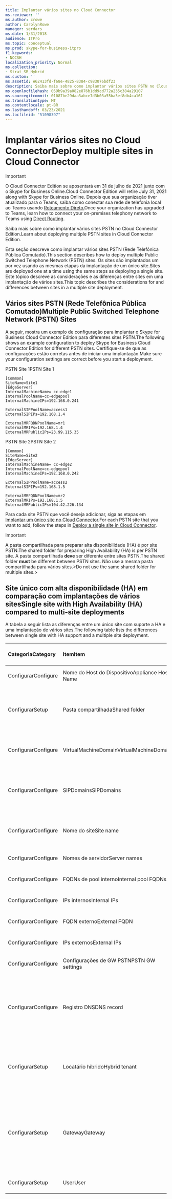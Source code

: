 ```yaml
---
title: Implantar vários sites no Cloud Connector
ms.reviewer: ''
ms.author: crowe
author: CarolynRowe
manager: serdars
ms.date: 1/31/2018
audience: ITPro
ms.topic: conceptual
ms.prod: skype-for-business-itpro
f1.keywords:
- NOCSH
localization_priority: Normal
ms.collection:
- Strat_SB_Hybrid
ms.custom: ''
ms.assetid: e62413fd-f68e-4825-8384-c983076bdf23
description: Saiba mais sobre como implantar vários sites PSTN no Cloud Connector Edition.
ms.openlocfilehash: 059b9a39a082e876b1dd9cd772a235c384a29107
ms.sourcegitcommit: 01087be29daa3abce7d3b03a55ba5ef8db4ca161
ms.translationtype: MT
ms.contentlocale: pt-BR
ms.lasthandoff: 03/23/2021
ms.locfileid: "51098397"
---
```

# <a name="deploy-multiple-sites-in-cloud-connector"></a><span data-ttu-id="53e29-103">Implantar vários sites no Cloud Connector</span><span class="sxs-lookup"><span data-stu-id="53e29-103">Deploy multiple sites in Cloud Connector</span></span>

> [!Important] 
> <span data-ttu-id="53e29-104">O Cloud Connector Edition se aposentará em 31 de julho de 2021 junto com o Skype for Business Online.</span><span class="sxs-lookup"><span data-stu-id="53e29-104">Cloud Connector Edition will retire July 31, 2021 along with Skype for Business Online.</span></span> <span data-ttu-id="53e29-105">Depois que sua organização tiver atualizado para o Teams, saiba como conectar sua rede de telefonia local ao Teams usando [Roteamento Direto.](/MicrosoftTeams/direct-routing-landing-page)</span><span class="sxs-lookup"><span data-stu-id="53e29-105">Once your organization has upgraded to Teams, learn how to connect your on-premises telephony network to Teams using [Direct Routing](/MicrosoftTeams/direct-routing-landing-page).</span></span>

<span data-ttu-id="53e29-106">Saiba mais sobre como implantar vários sites PSTN no Cloud Connector Edition.</span><span class="sxs-lookup"><span data-stu-id="53e29-106">Learn about deploying multiple PSTN sites in Cloud Connector Edition.</span></span>
  
<span data-ttu-id="53e29-107">Esta seção descreve como implantar vários sites PSTN (Rede Telefônica Pública Comutado).</span><span class="sxs-lookup"><span data-stu-id="53e29-107">This section describes how to deploy multiple Public Switched Telephone Network (PSTN) sites.</span></span> <span data-ttu-id="53e29-108">Os sites são implantados um por vez usando as mesmas etapas da implantação de um único site.</span><span class="sxs-lookup"><span data-stu-id="53e29-108">Sites are deployed one at a time using the same steps as deploying a single site.</span></span> <span data-ttu-id="53e29-109">Este tópico descreve as considerações e as diferenças entre sites em uma implantação de vários sites.</span><span class="sxs-lookup"><span data-stu-id="53e29-109">This topic describes the considerations for and differences between sites in a multiple site deployment.</span></span> 
  
## <a name="multiple-public-switched-telephone-network-pstn-sites"></a><span data-ttu-id="53e29-110">Vários sites PSTN (Rede Telefônica Pública Comutado)</span><span class="sxs-lookup"><span data-stu-id="53e29-110">Multiple Public Switched Telephone Network (PSTN) Sites</span></span>

<span data-ttu-id="53e29-111">A seguir, mostra um exemplo de configuração para implantar o Skype for Business Cloud Connector Edition para diferentes sites PSTN.</span><span class="sxs-lookup"><span data-stu-id="53e29-111">The following shows an example configuration to deploy Skype for Business Cloud Connector Edition for different PSTN sites.</span></span> <span data-ttu-id="53e29-112">Certifique-se de que as configurações estão corretas antes de iniciar uma implantação.</span><span class="sxs-lookup"><span data-stu-id="53e29-112">Make sure your configuration settings are correct before you start a deployment.</span></span>
  
<span data-ttu-id="53e29-113">PSTN Site 1</span><span class="sxs-lookup"><span data-stu-id="53e29-113">PSTN Site 1</span></span>
  
```console
[Common]
SiteName=Site1
[EdgeServer]
InternalMachineName= cc-edge1
InternalPoolName=cc-edgepool
InternalMachineIPs=192.168.0.241

ExternalSIPPoolName=access1
ExternalSIPIPs=192.168.1.4

ExternalMRFQDNPoolName=mr1
ExternalMRIPs=192.168.1.4
ExternalMRPublicIPs=23.99.115.35
```

<span data-ttu-id="53e29-114">PSTN Site 2</span><span class="sxs-lookup"><span data-stu-id="53e29-114">PSTN Site 2</span></span>
  
```console
[Common]
SiteName=Site2
[EdgeServer]
InternalMachineName= cc-edge2
InternalPoolName=cc-edgepool
InternalMachineIPs=192.168.0.242

ExternalSIPPoolName=access2
ExternalSIPIPs=192.168.1.5

ExternalMRFQDNPoolName=mr2
ExternalMRIPs=192.168.1.5
ExternalMRPublicIPs=104.42.226.134
```

<span data-ttu-id="53e29-115">Para cada site PSTN que você deseja adicionar, siga as etapas em [Implantar um único site no Cloud Connector](deploy-a-single-site-in-cloud-connector.md).</span><span class="sxs-lookup"><span data-stu-id="53e29-115">For each PSTN site that you want to add, follow the steps in [Deploy a single site in Cloud Connector](deploy-a-single-site-in-cloud-connector.md).</span></span>
  
> [!IMPORTANT]
> <span data-ttu-id="53e29-116">A pasta compartilhada para preparar alta disponibilidade (HA) é por site PSTN.</span><span class="sxs-lookup"><span data-stu-id="53e29-116">The shared folder for preparing High Availability (HA) is per PSTN site.</span></span> <span data-ttu-id="53e29-117">A pasta compartilhada **deve** ser diferente entre sites PSTN.</span><span class="sxs-lookup"><span data-stu-id="53e29-117">The shared folder **must** be different between PSTN sites.</span></span> <span data-ttu-id="53e29-118">Não use a mesma pasta compartilhada para vários sites.></span><span class="sxs-lookup"><span data-stu-id="53e29-118">Do not use the same shared folder for multiple sites.></span></span> 
  
## <a name="single-site-with-high-availability-ha-compared-to-multi-site-deployments"></a><span data-ttu-id="53e29-119">Site único com alta disponibilidade (HA) em comparação com implantações de vários sites</span><span class="sxs-lookup"><span data-stu-id="53e29-119">Single site with High Availability (HA) compared to multi-site deployments</span></span>
<span data-ttu-id="53e29-120"><a name="BKMK_SingleSitecomparedtomulti-site"> </a></span><span class="sxs-lookup"><span data-stu-id="53e29-120"><a name="BKMK_SingleSitecomparedtomulti-site"> </a></span></span>

<span data-ttu-id="53e29-121">A tabela a seguir lista as diferenças entre um único site com suporte a HA e uma implantação de vários sites.</span><span class="sxs-lookup"><span data-stu-id="53e29-121">The following table lists the differences between single site with HA support and a multiple site deployment.</span></span>
  
|<span data-ttu-id="53e29-122">**Categoria**</span><span class="sxs-lookup"><span data-stu-id="53e29-122">**Category**</span></span>|<span data-ttu-id="53e29-123">**Item**</span><span class="sxs-lookup"><span data-stu-id="53e29-123">**Item**</span></span>|<span data-ttu-id="53e29-124">**Site único com HA**</span><span class="sxs-lookup"><span data-stu-id="53e29-124">**Single-Site with HA**</span></span>|<span data-ttu-id="53e29-125">**Multi-Site**</span><span class="sxs-lookup"><span data-stu-id="53e29-125">**Multi-Site**</span></span>|
|:-----|:-----|:-----|:-----|
|<span data-ttu-id="53e29-126">Configurar</span><span class="sxs-lookup"><span data-stu-id="53e29-126">Configure</span></span>  <br/> |<span data-ttu-id="53e29-127">Nome do Host do Dispositivo</span><span class="sxs-lookup"><span data-stu-id="53e29-127">Appliance Host Name</span></span> <br/> |<span data-ttu-id="53e29-128">**Diferente** entre dispositivos</span><span class="sxs-lookup"><span data-stu-id="53e29-128">**Different** across appliances</span></span> <br/> |<span data-ttu-id="53e29-129">**Diferente** entre sites PSTN</span><span class="sxs-lookup"><span data-stu-id="53e29-129">**Different** across PSTN sites</span></span> <br/> |
|<span data-ttu-id="53e29-130">Configurar</span><span class="sxs-lookup"><span data-stu-id="53e29-130">Setup</span></span>  <br/> |<span data-ttu-id="53e29-131">Pasta compartilhada</span><span class="sxs-lookup"><span data-stu-id="53e29-131">Shared folder</span></span>  <br/> |<span data-ttu-id="53e29-132">Requer a **mesma** pasta compartilhada entre dispositivos</span><span class="sxs-lookup"><span data-stu-id="53e29-132">Requires the **same** shared folder across appliances</span></span> <br/> |<span data-ttu-id="53e29-133">Requer uma **pasta** compartilhada diferente entre dispositivos</span><span class="sxs-lookup"><span data-stu-id="53e29-133">Requires a **different** shared folder across appliances</span></span> <br/> |
|<span data-ttu-id="53e29-134">Configurar</span><span class="sxs-lookup"><span data-stu-id="53e29-134">Configure</span></span>  <br/> |<span data-ttu-id="53e29-135">VirtualMachineDomain</span><span class="sxs-lookup"><span data-stu-id="53e29-135">VirtualMachineDomain</span></span>  <br/> |<span data-ttu-id="53e29-136">Requer o **mesmo** domínio entre dispositivos</span><span class="sxs-lookup"><span data-stu-id="53e29-136">Requires the **same** domain across appliances</span></span> <br/> |<span data-ttu-id="53e29-137">Requer o **mesmo** domínio em sites PSTN</span><span class="sxs-lookup"><span data-stu-id="53e29-137">Requires the **same** domain across PSTN sites</span></span> <br/> |
|<span data-ttu-id="53e29-138">Configurar</span><span class="sxs-lookup"><span data-stu-id="53e29-138">Configure</span></span>  <br/> |<span data-ttu-id="53e29-139">SIPDomains</span><span class="sxs-lookup"><span data-stu-id="53e29-139">SIPDomains</span></span>  <br/> |<span data-ttu-id="53e29-140">Nomes de domínio e ordem devem ser os **mesmos em** todos os dispositivos</span><span class="sxs-lookup"><span data-stu-id="53e29-140">Domain names and order should be the **same** across appliances</span></span> <br/> |<span data-ttu-id="53e29-141">Nomes de domínio e ordem devem ser os **mesmos em** sites PSTN</span><span class="sxs-lookup"><span data-stu-id="53e29-141">Domain names and order should be the **same** across PSTN sites</span></span> <br/> |
|<span data-ttu-id="53e29-142">Configurar</span><span class="sxs-lookup"><span data-stu-id="53e29-142">Configure</span></span>  <br/> |<span data-ttu-id="53e29-143">Nome do site</span><span class="sxs-lookup"><span data-stu-id="53e29-143">Site name</span></span>  <br/> |<span data-ttu-id="53e29-144">**Mesmo** Nome do Site entre dispositivos</span><span class="sxs-lookup"><span data-stu-id="53e29-144">**Same** Site Name across appliances</span></span> <br/> |<span data-ttu-id="53e29-145">**Diferente** Nome do Site em sites PSTN</span><span class="sxs-lookup"><span data-stu-id="53e29-145">**Different** Site Name across PSTN sites</span></span> <br/> |
|<span data-ttu-id="53e29-146">Configurar</span><span class="sxs-lookup"><span data-stu-id="53e29-146">Configure</span></span>  <br/> |<span data-ttu-id="53e29-147">Nomes de servidor</span><span class="sxs-lookup"><span data-stu-id="53e29-147">Server names</span></span>  <br/> |<span data-ttu-id="53e29-148">**Diferente** entre dispositivos</span><span class="sxs-lookup"><span data-stu-id="53e29-148">**Different** across appliances</span></span> <br/> |<span data-ttu-id="53e29-149">**Diferente** entre sites PSTN</span><span class="sxs-lookup"><span data-stu-id="53e29-149">**Different** across PSTN sites</span></span> <br/> |
|<span data-ttu-id="53e29-150">Configurar</span><span class="sxs-lookup"><span data-stu-id="53e29-150">Configure</span></span>  <br/> |<span data-ttu-id="53e29-151">FQDNs de pool interno</span><span class="sxs-lookup"><span data-stu-id="53e29-151">Internal pool FQDNs</span></span>  <br/> |<span data-ttu-id="53e29-152">**O mesmo** em todos os dispositivos</span><span class="sxs-lookup"><span data-stu-id="53e29-152">**Same** across appliances</span></span> <br/> |<span data-ttu-id="53e29-153">**O mesmo** em sites PSTN</span><span class="sxs-lookup"><span data-stu-id="53e29-153">**Same** across PSTN sites</span></span> <br/> |
|<span data-ttu-id="53e29-154">Configurar</span><span class="sxs-lookup"><span data-stu-id="53e29-154">Configure</span></span>  <br/> |<span data-ttu-id="53e29-155">IPs internos</span><span class="sxs-lookup"><span data-stu-id="53e29-155">Internal IPs</span></span>  <br/> |<span data-ttu-id="53e29-156">**Diferente** entre dispositivos</span><span class="sxs-lookup"><span data-stu-id="53e29-156">**Different** across appliances</span></span> <br/> |<span data-ttu-id="53e29-157">**Diferente** entre sites PSTN</span><span class="sxs-lookup"><span data-stu-id="53e29-157">**Different** across PSTN sites</span></span> <br/> |
|<span data-ttu-id="53e29-158">Configurar</span><span class="sxs-lookup"><span data-stu-id="53e29-158">Configure</span></span>  <br/> |<span data-ttu-id="53e29-159">FQDN externo</span><span class="sxs-lookup"><span data-stu-id="53e29-159">External FQDN</span></span>  <br/> |<span data-ttu-id="53e29-160">**O mesmo** em todos os dispositivos</span><span class="sxs-lookup"><span data-stu-id="53e29-160">**Same** across appliances</span></span> <br/> |<span data-ttu-id="53e29-161">**Diferente** entre sites PSTN</span><span class="sxs-lookup"><span data-stu-id="53e29-161">**Different** across PSTN sites</span></span> <br/> |
|<span data-ttu-id="53e29-162">Configurar</span><span class="sxs-lookup"><span data-stu-id="53e29-162">Configure</span></span>  <br/> |<span data-ttu-id="53e29-163">IPs externos</span><span class="sxs-lookup"><span data-stu-id="53e29-163">External IPs</span></span>  <br/> |<span data-ttu-id="53e29-164">**Diferente** entre dispositivos</span><span class="sxs-lookup"><span data-stu-id="53e29-164">**Different** across appliances</span></span> <br/> |<span data-ttu-id="53e29-165">**Diferente** entre sites PSTN</span><span class="sxs-lookup"><span data-stu-id="53e29-165">**Different** across PSTN sites</span></span> <br/> |
|<span data-ttu-id="53e29-166">Configurar</span><span class="sxs-lookup"><span data-stu-id="53e29-166">Configure</span></span>  <br/> |<span data-ttu-id="53e29-167">Configurações de GW PSTN</span><span class="sxs-lookup"><span data-stu-id="53e29-167">PSTN GW settings</span></span>  <br/> |<span data-ttu-id="53e29-168">**O mesmo** em todos os dispositivos</span><span class="sxs-lookup"><span data-stu-id="53e29-168">**Same** across appliances</span></span> <br/> |<span data-ttu-id="53e29-169">**Diferente** entre sites PSTN</span><span class="sxs-lookup"><span data-stu-id="53e29-169">**Different** across PSTN sites</span></span> <br/> |
|<span data-ttu-id="53e29-170">Configurar</span><span class="sxs-lookup"><span data-stu-id="53e29-170">Configure</span></span>  <br/> |<span data-ttu-id="53e29-171">Registro DNS</span><span class="sxs-lookup"><span data-stu-id="53e29-171">DNS record</span></span>  <br/> |<span data-ttu-id="53e29-172">Adicionar registros com os **mesmos** FQDNs de Acesso Externo e **endereços** IP diferentes</span><span class="sxs-lookup"><span data-stu-id="53e29-172">Add records with the **same** External Access FQDNs and **different** IP addresses</span></span> <br/> |<span data-ttu-id="53e29-173">Adicionar registros  com FQDNs de Acesso Externo diferentes e **endereços** IP diferentes</span><span class="sxs-lookup"><span data-stu-id="53e29-173">Add records with **different** External Access FQDNs and **different** IP addresses</span></span> <br/> |
|<span data-ttu-id="53e29-174">Configurar</span><span class="sxs-lookup"><span data-stu-id="53e29-174">Setup</span></span>  <br/> |<span data-ttu-id="53e29-175">Locatário híbrido</span><span class="sxs-lookup"><span data-stu-id="53e29-175">Hybrid tenant</span></span>  <br/> |<span data-ttu-id="53e29-176">Definir HybridPSTNSite</span><span class="sxs-lookup"><span data-stu-id="53e29-176">Set HybridPSTNSite</span></span>  <br/> <span data-ttu-id="53e29-177">Definir PeerDestination para fallback</span><span class="sxs-lookup"><span data-stu-id="53e29-177">Set PeerDestination for fallback</span></span>  <br/> |<span data-ttu-id="53e29-178">Definir HybridPSTNSite</span><span class="sxs-lookup"><span data-stu-id="53e29-178">Set HybridPSTNSite</span></span>  <br/> <span data-ttu-id="53e29-179">Definir PeerDestination para fallback</span><span class="sxs-lookup"><span data-stu-id="53e29-179">Set PeerDestination for fallback</span></span>  <br/> |
|<span data-ttu-id="53e29-180">Configurar</span><span class="sxs-lookup"><span data-stu-id="53e29-180">Setup</span></span>  <br/> |<span data-ttu-id="53e29-181">Gateway</span><span class="sxs-lookup"><span data-stu-id="53e29-181">Gateway</span></span>  <br/> |<span data-ttu-id="53e29-182">Mapeamento MS GW **M:N** neste site</span><span class="sxs-lookup"><span data-stu-id="53e29-182">MS GW **M:N** mapping in this site</span></span> <br/> |<span data-ttu-id="53e29-183">Os gateways PSTN em cada site PSTN devem se conectar apenas aos Servidores de Mediação no mesmo site</span><span class="sxs-lookup"><span data-stu-id="53e29-183">PSTN gateway(s) in each PSTN site should only connect to the Mediation Server(s) in the same site</span></span>  <br/> |
|<span data-ttu-id="53e29-184">Configurar</span><span class="sxs-lookup"><span data-stu-id="53e29-184">Setup</span></span>  <br/> |<span data-ttu-id="53e29-185">User</span><span class="sxs-lookup"><span data-stu-id="53e29-185">User</span></span>  <br/> |<span data-ttu-id="53e29-186">Definir UserPSTNSettings</span><span class="sxs-lookup"><span data-stu-id="53e29-186">Set UserPSTNSettings</span></span>  <br/> |<span data-ttu-id="53e29-187">Definir UserPSTNSettings</span><span class="sxs-lookup"><span data-stu-id="53e29-187">Set UserPSTNSettings</span></span>  <br/> |
